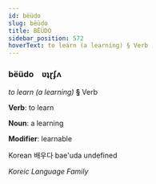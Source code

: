 ```yaml
---
id: bëüdo
slug: bëüdo
title: BËÜDO
sidebar_position: 572
hoverText: to learn (a learning) § Verb
---
```


### bëüdo&emsp;<span kind="abugida">ʋʇɽʄʌ</span>

*to learn (a learning)* **§** Verb

**Verb**: to learn

**Noun**: a learning

**Modifier**: learnable

Korean 배우다 bae'uda undefined

*Koreic Language Family*